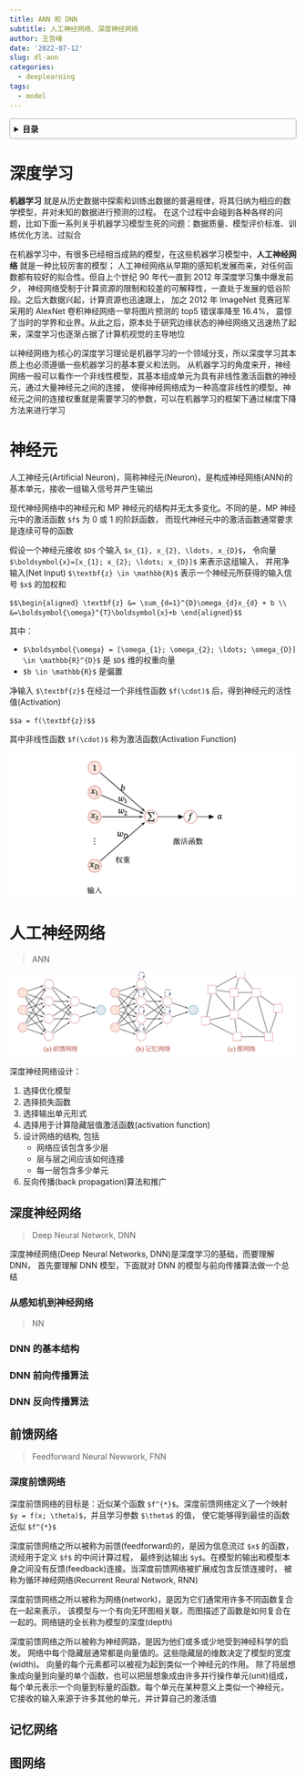 ```yaml
---
title: ANN 和 DNN
subtitle: 人工神经网络、深度神经网络
author: 王哲峰
date: '2022-07-12'
slug: dl-ann
categories:
  - deeplearning
tags:
  - model
---
```


<style>
details {
    border: 1px solid #aaa;
    border-radius: 4px;
    padding: .5em .5em 0;
}
summary {
    font-weight: bold;
    margin: -.5em -.5em 0;
    padding: .5em;
}
details[open] {
    padding: .5em;
}
details[open] summary {
    border-bottom: 1px solid #aaa;
    margin-bottom: .5em;
}
</style>

<details><summary>目录</summary><p>

- [深度学习](#深度学习)
- [神经元](#神经元)
- [人工神经网络](#人工神经网络)
  - [深度神经网络](#深度神经网络)
    - [从感知机到神经网络](#从感知机到神经网络)
    - [DNN 的基本结构](#dnn-的基本结构)
    - [DNN 前向传播算法](#dnn-前向传播算法)
    - [DNN 反向传播算法](#dnn-反向传播算法)
  - [前馈网络](#前馈网络)
    - [深度前馈网络](#深度前馈网络)
  - [记忆网络](#记忆网络)
  - [图网络](#图网络)
</p></details><p></p>

# 深度学习

**机器学习** 就是从历史数据中探索和训练出数据的普遍规律，将其归纳为相应的数学模型，并对未知的数据进行预测的过程。
在这个过程中会碰到各种各样的问题，比如下面一系列关乎机器学习模型生死的问题：数据质量、模型评价标准、训练优化方法、过拟合

在机器学习中，有很多已经相当成熟的模型，在这些机器学习模型中，**人工神经网络** 就是一种比较厉害的模型；
人工神经网络从早期的感知机发展而来，对任何函数都有较好的拟合性。但自上个世纪 90 年代一直到 2012 年深度学习集中爆发前夕，
神经网络受制于计算资源的限制和较差的可解释性，一直处于发展的低谷阶段。之后大数据兴起，计算资源也迅速跟上，
加之 2012 年 ImageNet 竞赛冠军采用的 AlexNet 卷积神经网络一举将图片预测的 top5 错误率降至 16.4%，
震惊了当时的学界和业界。从此之后，原本处于研究边缘状态的神经网络又迅速热了起来，深度学习也逐渐占据了计算机视觉的主导地位

以神经网络为核心的深度学习理论是机器学习的一个领域分支，所以深度学习其本质上也必须遵循一些机器学习的基本要义和法则。
从机器学习的角度来开，神经网络一般可以看作一个非线性模型，其基本组成单元为具有非线性激活函数的神经元，通过大量神经元之间的连接，
使得神经网络成为一种高度非线性的模型。神经元之间的连接权重就是需要学习的参数，可以在机器学习的框架下通过梯度下降方法来进行学习

# 神经元

人工神经元(Artificial Neuron)，简称神经元(Neuron)，是构成神经网络(ANN)的基本单元，接收一组输入信号并产生输出

现代神经网络中的神经元和 MP 神经元的结构并无太多变化。不同的是，MP 神经元中的激活函数 `$f$` 为 0 或 1 的阶跃函数，
而现代神经元中的激活函数通常要求是连续可导的函数

假设一个神经元接收 `$D$` 个输入 `$x_{1}, x_{2}, \ldots, x_{D}$`，
令向量 `$\boldsymbol{x}=[x_{1}; x_{2}; \ldots; x_{D}]$` 来表示这组输入，
并用净输入(Net Input) `$\textbf{z} \in \mathbb{R}$` 表示一个神经元所获得的输入信号 `$x$` 的加权和

`$$\begin{aligned}
\textbf{z} &= \sum_{d=1}^{D}\omega_{d}x_{d} + b \\
           &=\boldsymbol{\omega}^{T}\boldsymbol{x}+b
\end{aligned}$$`

其中：

* `$\boldsymbol{\omega} = [\omega_{1}; \omega_{2}; \ldots; \omega_{D}] \in \mathbb{R}^{D}$` 是 `$D$` 维的权重向量
* `$b \in \mathbb{R}$` 是偏置

净输入 `$\textbf{z}$` 在经过一个非线性函数 `$f(\cdot)$` 后，得到神经元的活性值(Activation) 

`$$a = f(\textbf{z})$$`

其中非线性函数 `$f(\cdot)$` 称为激活函数(Activation Function)

![img](images/neuron.png)

# 人工神经网络

> ANN

![img](images/network.png)

深度神经网络设计：

1. 选择优化模型
2. 选择损失函数
3. 选择输出单元形式
4. 选择用于计算隐藏层值激活函数(activation function)
5. 设计网络的结构, 包括
    - 网络应该包含多少层
    - 层与层之间应该如何连接
    - 每一层包含多少单元
6. 反向传播(back propagation)算法和推广

## 深度神经网络

> Deep Neural Network, DNN

深度神经网络(Deep Neural Networks, DNN)是深度学习的基础，而要理解 DNN，
首先要理解 DNN 模型，下面就对 DNN 的模型与前向传播算法做一个总结

### 从感知机到神经网络

> NN

### DNN 的基本结构


### DNN 前向传播算法


### DNN 反向传播算法


## 前馈网络

> Feedforward Neural Newwork, FNN

### 深度前馈网络

深度前馈网络的目标是：近似某个函数 `$f^{*}$`。深度前馈网络定义了一个映射 `$y = f(x; \theta)$`，并且学习参数 `$\theta$` 的值，
使它能够得到最佳的函数近似 `$f^{*}$`

深度前馈网络之所以被称为前馈(feedforward)的，是因为信息流过 `$x$` 的函数，流经用于定义 `$f$` 的中间计算过程，
最终到达输出 `$y$`。在模型的输出和模型本身之间没有反馈(feedback)连接。当深度前馈网络被扩展成包含反馈连接时，
被称为循环神经网络(Recurrent Reural Network, RNN)

深度前馈网络之所以被称为网络(network)，是因为它们通常用许多不同函数复合在一起来表示，
该模型与一个有向无环图相关联，而图描述了函数是如何复合在一起的。网络链的全长称为模型的深度(depth)

深度前馈网络之所以被称为神经网路，是因为他们或多或少地受到神经科学的启发。
网络中每个隐藏层通常都是向量值的。这些隐藏层的维数决定了模型的宽度(width)。
向量的每个元素都可以被视为起到类似一个神经元的作用。
除了将层想象成向量到向量的单个函数，也可以把层想象成由许多并行操作单元(unit)组成， 
每个单元表示一个向量到标量的函数。每个单元在某种意义上类似一个神经元，
它接收的输入来源于许多其他的单元，并计算自己的激活值

## 记忆网络

## 图网络

